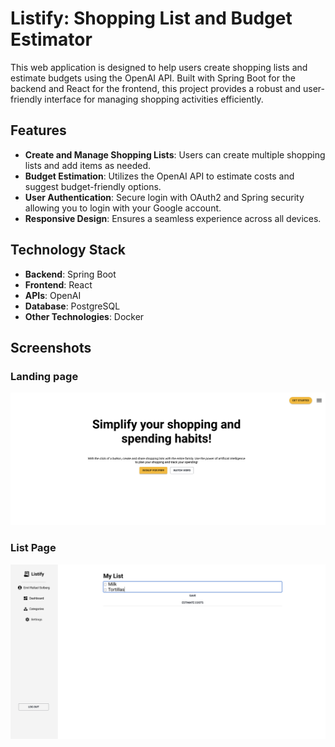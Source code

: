 # Listify: Shopping List and Budget Estimator

This web application is designed to help users create shopping lists and estimate budgets using the OpenAI API. Built with Spring Boot for the backend and React for the frontend, this project provides a robust and user-friendly interface for managing shopping activities efficiently.

## Features

- **Create and Manage Shopping Lists**: Users can create multiple shopping lists and add items as needed.
- **Budget Estimation**: Utilizes the OpenAI API to estimate costs and suggest budget-friendly options.
- **User Authentication**: Secure login with OAuth2 and Spring security allowing you to login with your Google account.
- **Responsive Design**: Ensures a seamless experience across all devices.

## Technology Stack

- **Backend**: Spring Boot
- **Frontend**: React
- **APIs**: OpenAI
- **Database**: PostgreSQL
- **Other Technologies**: Docker

## Screenshots

### Landing page

![Shopping List Feature](./docs/screenshot2.png)

### List Page

![Budget Estimation](./docs/screenshot3.png)


